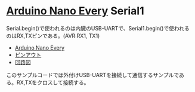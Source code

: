 # [Arduino Nano Every](https://store.arduino.cc/usa/nano-every) Serial1

Serial.begin()で使われるのは内臓のUSB-UARTで、Serial1.begin()で使われるのはRX,TXピンである。(AVR:RX1, TX1)

* [Arduino Nano Every](https://store.arduino.cc/usa/nano-every)
* [ピンアウト](https://content.arduino.cc/assets/Pinout-NANOevery_latest.pdf)
* [回路図](https://content.arduino.cc/assets/NANOEveryV3.0_sch.pdf)

このサンプルコードでは外付けUSB-UARTを接続して通信するサンプルである。RX,TXをクロスして接続する。

